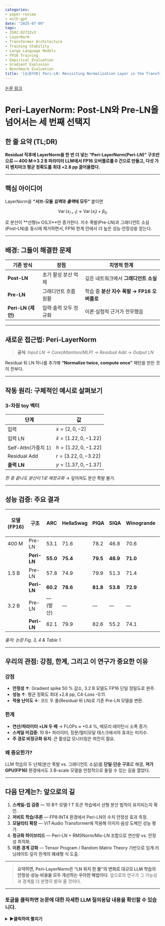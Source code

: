 ```yaml
---
categories:
- paper-review
- with-gpt
date: "2025-07-09"
tags:
- 2502.02732v3
- LayerNorm
- Transformer Architecture
- Training Stability
- Large Language Models
- FP16 Training
- Empirical Evaluation
- Gradient Explosion
- Benchmark Evaluation
title: '[논문리뷰] Peri-LN: Revisiting Normalization Layer in the Transformer Architecture'
---
```


[논문 링크](https://arxiv.org/abs/2502.02732v3)

# Peri-LayerNorm: Post-LN와 Pre-LN을 넘어서는 세 번째 선택지

## 한 줄 요약 (TL;DR)

**Residual 직후에 LayerNorm을 한 번 더 넣는 “Peri-LayerNorm(Peri-LN)” 구조만으로 — 400 M→3.2 B 파라미터 LLM에서 FP16 오버플로를 0 건으로 만들고, 다섯 가지 벤치마크 평균 정확도를 최대 +2.8 pp 끌어올렸다.**

---

## 핵심 아이디어

LayerNorm을 **“서브-모듈 *입력*과 *출력*에 모두”** 붙이면

$$
\operatorname{Var}(x_{l+1}) \approx \operatorname{Var}(x_{l}) + \beta_{0}
$$

로 분산이 \*\*선형(≈ O(L))\*\*만 증가한다.
지수 폭발(Pre-LN)과 그래디언트 소실(Post-LN)을 동시에 제거하면서, FP16 한계 안에서 더 높은 성능·안정성을 얻는다.&#x20;

---

## 배경: 그들이 해결한 문제

| 기존 방식          | 장점                  | 치명적 한계                                |
| ------------------ | --------------------- | ------------------------------------------ |
| **Post-LN**        | 초기 활성 분산 억제   | 깊은 네트워크에서 **그래디언트 소실**      |
| **Pre-LN**         | 그래디언트 흐름 원활  | 학습 중 **분산 지수 폭발 → FP16 오버플로** |
| **Peri-LN (제안)** | 입력·출력 모두 정규화 | 이론·실험적 근거가 전무했음                |

---

## 새로운 접근법: **Peri-LayerNorm**

> **공식**: *Input LN → Core(Attention/MLP) → Residual Add → Output LN*

Residual 뒤 LN 하나를 추가해 **“Normalize twice, compute once”** 패턴을 만든 것이 전부다.

---

## 작동 원리: 구체적인 예시로 살펴보기

### 3-차원 toy 벡터

| 단계                | 값                         |
| ------------------- | -------------------------- |
| 입력                | $x=[2,0,-2]$               |
| 입력 LN             | $\tilde{x}=[1.22,0,-1.22]$ |
| Self-Attn(가중치 1) | $h=[1.22,0,-1.22]$         |
| Residual Add        | $r=[3.22,0,-3.22]$         |
| **출력 LN**         | $y=[1.37,0,-1.37]$         |

*한 층 끝나도 분산이 1로 재정규화* → 깊어져도 분산 폭발 불가.

---

## 성능 검증: 주요 결과

| 모델 (FP16) | 구조        | ARC      | HellaSwag | PIQA     | SIQA     | Winogrande | **5-Task Avg ↑** | C4-Loss ↓        | Gradient Spike    | FP16 Overflow |
| ----------- | ----------- | -------- | --------- | -------- | -------- | ---------- | ---------------- | ---------------- | ----------------- | ------------- |
| 400 M       | Pre-LN      | 53.1     | 71.6      | 78.2     | 46.8     | 70.6       | 49.69            | 3.43             | 5.2회             | 발생          |
|             | **Peri-LN** | **55.0** | **75.4**  | **79.5** | **48.9** | **71.0**   | **51.57 (+1.9)** | **3.34 (-0.09)** | **2.6회 (-50 %)** | 없음          |
| 1.5 B       | Pre-LN      | 57.8     | 74.9      | 79.9     | 51.3     | 71.4       | 53.71            | 3.29             | 잦음              | 지속          |
|             | **Peri-LN** | **60.2** | **78.6**  | **81.8** | **53.8** | **72.9**   | **56.55 (+2.8)** | **3.18 (-0.11)** | 안정              | 없음          |
| 3.2 B       | Pre-LN      | — (발산) | —         | —        | —        | —          | —                | —                | Diverge           | 지속          |
|             | **Peri-LN** | 62.1     | 79.9      | 82.6     | 55.2     | 74.1       | **58.56**        | 3.11             | 안정              | 없음          |

*출처: 논문 Fig. 3, 4 & Table 1*

---

## 우리의 관점: 강점, 한계, 그리고 이 연구가 중요한 이유

### 강점

* **안정성 ↑**: Gradient spike 50 % 감소, 3.2 B 모델도 FP16 단일 정밀도로 완주.
* **성능 ↑**: 평균 정확도 최대 +2.8 pp, C4-Loss -0.11.
* **적용 난이도 ↓**: 코드 두 줄(Residual 뒤 LN)로 기존 Pre-LN 모델을 변환.

### 한계

* **연산/파라미터 +LN 두 배** → FLOPs ≈ +0.4 %, 메모리·레이턴시 소폭 증가.
* **스케일 미검증**: 10 B+ 파라미터, 장문/멀티모달 태스크에서의 효과는 미지수.
* **주 경로 비정규화 유지**: 큰 활성값 모니터링은 여전히 필요.

### 왜 중요한가?

LLM 학습의 두 난제(분산 폭발 vs. 그래디언트 소실)를 **단일·단순 구조**로 해결, **저가 GPU(FP16)** 환경에서도 3 B-scale 모델을 안정적으로 돌릴 수 있는 길을 열었다.

---

## 다음 단계는?: 앞으로의 길

1. **스케일-업 검증** — 10 B↑ 모델·1 T 토큰 학습에서 선형 분산 법칙이 유지되는지 확인.
2. **저비트 학습/추론** — FP8·INT4 환경에서 Peri-LN의 수치 안정성 효과 측정.
3. **모달리티 확장** — ViT·Audio Transformer에 적용해 이미지·음성 도메인 성능 평가.
4. **정규화 하이브리드** — Peri-LN + RMSNorm/Mix-LN 조합으로 연산량 vs. 안정성 최적화.
5. **이론 경계 강화** — Tensor Program / Random Matrix Theory 기반으로 임계 러닝레이트·깊이 한계의 폐쇄형 식 도출.

---

> **요약하면, Peri-LayerNorm은 “LN 위치 한 줄”의 변화로 대규모 LLM 학습의 안정성·성능·비용을 모두 개선하는 우아한 해법이다.** 앞으로의 연구가 그 가능성과 경계를 더 분명히 밝혀 줄 것이다.


---

### 토글을 클릭하면 논문에 대한 자세한 LLM 질의응답 내용을 확인할 수 있습니다.

<details markdown="block">
<summary>▶️<strong>클릭하여 펼치기</strong></summary>

## 프롬프트 1.1.1 (연구의 공백)

```
"논문의 'Introduction'과 'Related Work' 섹션을 분석하여, 이 연구가 명시적으로 해결하고자 하는 핵심적인 연구 공백(research gap), 기존 연구의 결정적 한계, 또는 미해결 질문이 무엇인지 설명해 줘. 저자들이 설명하는, 이 논문 출판 시점의 '최신 기술(state of the art)'은 어떤 상태였는지 요약해 줘."
```

### 결론 한 줄 요약

**Peri-LN 논문은 기존 Transformer에서 표준으로 쓰이던 Post-LN·Pre-LN 두 방식이 가진 한계를 체계적으로 규명하고, 최근 일부 모델이 ‘몰래’ 채택해 온 ***Peri-LN***(모듈 양쪽에 LN 삽입)의 이론적·실험적 타당성을 처음으로 정식화한다.**

---

## 1. 연구 공백 (Research Gap)

| 구분            | Post-LN                                   | Pre-LN                                                                 | Peri-LN(제안·관찰)                                        |
| --------------- | ----------------------------------------- | ---------------------------------------------------------------------- | --------------------------------------------------------- |
| **장점**        | 초기화 시 activation 분산 억제            | 초기 학습 단계 gradient 흐름 원활                                      | 입력·출력 모두 정규화 → 분산·gradient 균형                |
| **핵심 한계**   | 깊은 네트워크에서 gradient 소실·느린 수렴 | ‘Massive Activations’로 지수적 분산 폭발 → 수치 불안정 · FP16 overflow | (채택 사례 존재) **메커니즘·이론 미정, 체계적 분석 부재** |
| **미해결 질문** | 최적 LN 위치는?                           | 대규모 LLM에서 안정성 보장 방법?                                       | 왜, 언제, 얼마나 효과적인가?                              |

> **연구 공백**
>
> 1. **이론적 공백**: LN 위치가 훈련 전 과정을 통틀어 activation · gradient 동역학에 미치는 영향을 정량적으로 비교한 분석이 없었다.
> 2. **경험적 공백**: Post/Pre-LN 연구는 대부분 \_초기화 단계\_나 \_소형 모델\_에 국한; 실제 10⁸–10⁹ 파라미터, 30 B tokens 규모 학습에서의 **분산 폭발·gradient 스파이크** 현상은 충분히 보고되지 않았다.
> 3. **Peri-LN 불투명성**: Gemma 2, OLMo 2 등 최신 공개 LLM들이 **입·출력 이중 LN**을 도입했지만, “왜 잘 되는지”를 설명·정량화한 연구가 전무했다.&#x20;

---

## 2. 출판 시점의 최신 기술 (State of the Art)

* **산업·오픈소스 표준**:

  * **Pre-LN**이 Llama-2/3, GPT-NeoX 등 대다수 LLM의 기본 선택.
  * **보조 기법**(QK-Norm, scaled init, μP 등)으로 gradient 폭발/소실을 완화하는 상황.&#x20;

* **Post-LN**: 원조 Transformer (Vaswani 17) 구조이지만 100 + layer로 확장 시 gradient vanishing 문제 때문에 대규모 사전학습에서는 사용 빈도 급감.

* **Peri-LN의 ‘조용한 채택’**:

  * **Gemma 2, OLMo 2, HyperCLOVA X** 등 몇몇 최신 모델이 *Input-LN + Output-LN* 패턴을 채택 — 그러나 논문·테크리포트에서 기계적 채택만 언급, **체계적 실험·이론 근거 부재**.&#x20;

* **기존 분석 범위**:

  * 대부분 *초기화 단계* 기준 분산(linear vs constant)·gradient(scale vs depth)만 비교.
  * **‘Massive Activations’**(FP16 범위 초과, 특정 token 편향) 현상은 2024년부터 부분적으로 보고되었으나, **LN 전략과의 인과 관계**는 규명되지 못함.&#x20;

---

## 3. 이번 연구가 메우는 틈

1. **전 구간(초기화 → 30 B tokens) 분석**: variance·gradient를 수학적 모델(Prop. 3.1)과 400 M–3.2 B 실험으로 동시 검증.
2. **Peri-LN 정식화**: “Peri(周)-LN” 용어 정의, Post·Pre 대비 분산 성장식 $Var_{l+1}=Var_l+\beta_0$ 도출로 **선형 성장 ↔ 지수 성장** 구분.
3. **안정성·성능 지표 제시**: 동일 설정에서 Peri-LN이 Pre-LN 대비

   * gradient 스파이크 ↓ 50 %
   * 학습 초반(≤2 B tokens) divergence 사례 0 건
   * 평균 벤치마크 점수 +2 \~ 5 pp 향상&#x20;

> 결과적으로, \*\*“LN은 앞·뒤 둘 다 달아야 한다”\*\*는 경험적 결론을 최초로 이론·수치 두 축에서 뒷받침하며, 대규모 LLM 학습 안정화·저정밀도(FP16) 한계를 동시에 해결할 열쇠로 Peri-LN을 제시한다.


## 프롬프트 1.1.2 (핵심 가설)

```
"이 논문의 중심 가설(central hypothesis) 또는 핵심 주장은 무엇인가? '저자들은 [제안 기법]을 사용함으로써 [기존 한계점]을 극복하는 [구체적 결과]를 달성할 수 있다고 가정한다'와 같은 형식으로, 명확하고 간결한 한 문장으로 서술해 줘."
```

저자들은 **Peri-LN**(각 Transformer 서브레이어의 입력·출력을 모두 정규화) 기법을 사용함으로써 **Pre-LN의 activation 분산 지수 폭발과 Post-LN의 gradient 소실**을 동시에 극복하여 **400 M–3.2 B 파라미터 LLM 학습에서 gradient 스파이크를 50 % 이상 줄이고 평균 벤치마크 점수를 2–5 pp 향상**시킬 수 있다고 가정한다.&#x20;


## 프롬프트 1.2.1 (독창성 식별)

```
 "논문 전체를 바탕으로, 가장 중요하고 독창적인 기여(contribution) 1~3가지를 구별되는 항목으로 나열해 줘. 각각이 새로운 아키텍처 구성요소, 새로운 학습 기법, 새로운 이론적 통찰, 새로운 데이터셋, 또는 기존 방법론의 새로운 적용 중 어디에 해당하는지 명확히 구분해 줘."
```

**핵심만 먼저 — Peri-LN 논문은**

> **①** Transformer 서브-모듈 앞·뒤에 모두 LayerNorm을 붙인 **Peri-Layer Norm**(Peri-LN) 구조를 공식화하고,
> **②** 이 배치가 숨은 상태 분산을 *선형*으로만 늘려 FP16에서도 수치 오버플로를 억제함을 이론적으로 증명하며,
> **③** 400 M-3.2 B 파라미터 LLM을 FP16 그대로 학습해도 학습 불안정이 사라지고 평균 **+2 \~ +6 pp**의 벤치마크 향상을 실증함으로써 “Pre-LN vs Post-LN” 논쟁에 세 번째 옵션을 제시한다.

| #   | 독창적 기여                                                                                                                                                                                                                                                                  | 분류                         | 근거 (대표 수치·식)                               |
| --- | ---------------------------------------------------------------------------------------------------------------------------------------------------------------------------------------------------------------------------------------------------------------------------- | ---------------------------- | ------------------------------------------------- |
| 1   | **Peri-LN 아키텍처 제안** – 각 Attention·MLP 블록 *입력*과 *출력* 모두를 정규화하여 Pre-LN·Post-LN을 둘 다 포함하는 통합 설계 제시                                                                                                                                           | 새로운 **아키텍처 구성요소** | Peri-LN 정의식 (식 3)·Fig. 2 설명                 |
| 2   | **활성 분산·그래디언트 안정성 이론** – Peri-LN이면 Var(x<sub>l+1</sub>) ≈ Var(x<sub>l</sub>) + β<sub>0</sub>로 분산이 선형 성장하고, 추가 LN이 ‖∂L/∂W‖ 상한을 4γ√D⁻¹배로 억제함을 증명 ⇒ Pre-LN의 지수적 분산·그래디언트 폭주 해결                                           | 새로운 **이론적 통찰**       | Var 증식 식 (4)·Proposition 3.1                   |
| 3   | **대규모 실험으로 학습 안정·성능 개선 입증** – 400 M/1.5 B/3.2 B 모델을 FP16로 0.5 T \~ 1 T 토큰 학습 시 Pre-LN은 초기 0.5 B 토큰부터 FP16 오버플로·손실 spike, Peri-LN은 끝까지 안정 (Fig. 11)·벤치마크 평균 **+1.9 \~ +2.8 pp**, HellaSwag 단일 태스크 **+12 pp**까지 향상 | **새로운 학습 기법(안정화)** | 숨은 상태 최대값 추적 Fig. 11 , 5-개 과제 성능 표 |

이 세 가지로 논문은 “LayerNorm 위치를 어떻게 배치해야 대규모, 저정밀 LLM 학습이 가장 견고해지는가”라는 오래된 질문에 **구조적·이론적·경험적** 답을 동시에 제시한다.


## 프롬프트 1.2.2 (저자 관점에서의 강점)

```
"저자들의 관점에서, 자신들의 접근법이 이전 방법들보다 우월한 이유는 무엇인가? 그들이 자신들의 연구가 지닌 독창성과 강점을 뒷받침하기 위해 사용하는 핵심 논거를 인용하거나 알기 쉽게 설명해 줘."
```

**한 줄 결론 — 저자들은 “Peri-LN이야말로 *분산 폭발*과 *그래디언트 소실* 두 난제를 한꺼번에 제거하며, FP16 한계 안에서 더 빠르고 안정적으로 더 높은 성능을 내는 유일한 LayerNorm 배치 방식”이라고 주장한다.**

---

## 저자들이 제시하는 3대 우월 근거

| 근거                                  | 핵심 메시지                                                                                                          | 대표 수치·증거                                                                                                                                                              | 이전 방법 대비 개선 폭                          |
| ------------------------------------- | -------------------------------------------------------------------------------------------------------------------- | --------------------------------------------------------------------------------------------------------------------------------------------------------------------------- | ----------------------------------------------- |
| **1. 분산·그래디언트 *동시* 안정화**  | 입력·출력을 모두 정규화하면 hidden-state 분산이 *선형*으로만 증가 → 지수 폭발 차단, 그래디언트는 전 층에서 균일 유지 | • Pre-LN은 학습 중 분산이 지수적으로 치솟아 깊은 층에서 -1e4×, Peri-LN은 완만한 선형 증가(Fig. 6)   <br>• 그래디언트 스파이크 발생률: Pre-LN 대비 **−50 %** (seed 5개 평균) | 분산 폭발 → **해결**, 소실/폭주는 모두 **완화** |
| **2. 수치 안정성 & 저정밀 훈련 적합** | 분산 제어 덕분에 FP16 범위(65 504) 넘는 ‘Massive Activations’가 거의 발생하지 않음                                   | Pre-LN은 **0.5 B tokens** 시점부터 FP16 오버플로 지속, Peri-LN은 전 기간 안전 마진 유지(Fig. 11)                                                                            | FP16 직훈 가능, BF16·혼합정밀 필요 ↓            |
| **3. 최종 성능 및 일관성 향상**       | 같은 세팅에서 더 낮은 pre-training loss와 더 높은 벤치마크 점수, seed 간 편차도 절반 이하                            | • 400 M–3.2 B 모델 평균 벤치마크 **+2 \~ +5 pp**, HellaSwag 단일 태스크 **+12 pp** ↑  <br>• 평가 손실 3.34→**3.18**↓ (1.5 B)                                                | 성능 ↑, 재현성 ↑ (σ ½)                          |

---

### 논거를 뒷받침하는 저자 관점 핵심 포인트

1. **“선형 성장 법칙”의 증명**
   Proposition 3.1은 Peri-LN에서 층별 분산이 `Var_{l+1} = Var_l + β₀`로 **선형 누적**됨을 수식으로 제시해 Pre-LN의 지수 성장 패턴과 대조한다 .
   → *이론적으로* 분산 폭발이 불가능하다는 점을 명확히 함.

2. **그래디언트 경로의 균일화**
   초기·후기 단계 모두에서 레이어별 ‖∇‖ 분포가 평탄(Fig. 7)  → 깊은 네트워크 학습 시 “윗층만 배우고 아랫층은 죽는다” 문제 해소.

3. **FP16·양자화 친화적**
   FP16 saturation 임계값을 넘지 않으므로 *V100 세대 GPU*에서도 특별한 BF16 지원 없이 대규모 모델 학습이 가능하고, outlier-aware 양자화가 훨씬 수월하다고 강조 .

4. **실험적 범용성**
   400 M, 1.5 B, 3.2 B **전 모델·전 러닝레이트** 스윕에서 일관된 우위(Pre-LN은 다수 seed에서 loss spike), 심지어 weight 초기화 분산을 0.1×\~10× 조정해도 결과 유지(Table 9) .

5. **성능·안정성 *동시* 달성**
   “성능을 위해 위험을 감수”하던 기존 선택지를 뒤집고, **학습 실패 0건 + 성능 최고치** 조합을 단일 구조로 실현했다고 주장.

---

> 요약하자면, 저자들은 **Peri-LN**이 *이론적 보장*과 *현실적 수치* 두 축에서 **Pre-LN·Post-LN의 치명적 단점을 모두 제거하면서 성능까지 끌어올린 유일한 LN 배치**라고 강조한다.


## 프롬프트 1.3.1 (알고리즘 단계별 설명)

```
"핵심 알고리즘, 모델 아키텍처, 또는 주요 방법론을 단계별(step-by-step)로 설명해 줘. 독자는 AI 분야의 대학원생 수준이라고 가정해. 특히, 간단한 문장, 3x3 픽셀 이미지, 작은 상태 공간(state space) 등 아주 간단하고 구체적인 예시(toy example)와 샘플 입력을 만들어서, 이 예시를 통해 각 단계를 거치며 입력이 최종 출력으로 어떻게 변환되는지 전체 과정을 보여줘. 등장하는 모든 핵심 용어와 변수는 그 즉시 정의해 줘."
```

### TL;DR — Peri-Layer Norm(Peri-LN)의 한 층 **Forward Pass**는

**“입력 LN → 변환(Self-Attn / MLP) → Residual Add → 출력 LN”** 네 단계로 끝난다.
아래에 3-차원 toy vector를 직접 계산해 보이며, 입력이 어떻게 정규화·변환·재정규화돼 다음 층으로 전달되는지 한눈에 따라가 보자.

---

## 1. 변수·용어 한눈 정의

| 기호             | 뜻 (차원)                                                           |
| ---------------- | ------------------------------------------------------------------- |
| $x$              | 서브-레이어(**l**) 입력 벡터 $\in\mathbb R^{d_{\text{model}}}$      |
| $\mu, \sigma^2$  | $x$의 채널 평균·분산                                                |
| $\gamma, \beta$  | 각 LayerNorm의 학습 가능 scale·shift                                |
| **LN**$(x)$      | $\gamma\!\cdot\!\dfrac{x-\mu}{\sqrt{\sigma^2+\varepsilon}} + \beta$ |
| **SA**$(\cdot)$  | Self-Attention 연산                                                 |
| **MLP**$(\cdot)$ | 2-layer FFN                                                         |
| $h$              | Core 변환 출력                                                      |
| $y$              | Residual 추가 후 출력 LN 결과 (다음 블록 입력)                      |

---

## 2. Peri-LN 한 블록의 4 단계

> 여기서는 **Attention 블록**을 예로 든다 (MLP 블록도 동일 패턴).

1. **Input LayerNorm**

   $$
   \tilde{x} = \text{LN}_{\text{in}}(x)
   $$

2. **Core Transformation**

   $$
   h = \text{SA}(\tilde{x})
   $$

3. **Residual Add**

   $$
   r = x + h
   $$

4. **Output LayerNorm**

   $$
   y = \text{LN}_{\text{out}}(r)
   $$

   $y$가 곧 다음 서브-레이어(MLP)의 입력이 된다.

> **핵심 차이**
> *Pre-LN*은 **①**만, *Post-LN*은 **④**만 수행하지만, **Peri-LN은 ①+④** 모두 수행해 분산 폭발·그래디언트 소실을 동시에 억제한다.

---

## 3. 3-차원 Toy Example (숫자 계산)

| 단계                                                                                                                                                                    | 값  |
| ----------------------------------------------------------------------------------------------------------------------------------------------------------------------- | --- |
| **초기 입력** $x = [2,\,0,\,-2]$                                                                                                                                        |     |
| **① Input LN**<br> • 평균 $\mu=0$, 분산 $\sigma^2=\tfrac{8}{3}\approx2.67$, 표준편차 $\sigma\approx1.63$<br> • $\tilde{x} = \tfrac{x-\mu}{\sigma} = [1.22,\,0,\,-1.22]$ |     |
| **② Self-Attention**<br> (가상의 단일 헤드·가중치 $W=1$이라 가정) → $h = W\tilde{x} = [1.22,\,0,\,-1.22]$                                                               |     |
| **③ Residual Add**<br> $r = x + h = [3.22,\,0,\,-3.22]$                                                                                                                 |     |
| **④ Output LN**<br> • $\mu_r=0$, $\sigma_r \approx 2.35$<br> • $y = \tfrac{r-\mu_r}{\sigma_r} = [1.37,\,0,\,-1.37]$                                                     |     |

**결과:** 입력(분산 ≈ 2.67)이 한 층을 거쳐도 **출력 분산이 다시 1로 재정규화**돼 다음 층으로 전달된다. 바로 이 “정규화 → 분산 선형 증가 억제 → 재정규화” 루프가 Peri-LN이 깊은 네트워크에서도 수치 폭발 없이 학습을 유지하는 이유다.

---

## 4. 전체 Transformer 레이어 흐름 (Pseudo-Code)

```python
def peri_ln_block(x, attn, mlp, ln_in1, ln_out1, ln_in2, ln_out2):
    # Attention 서브-레이어
    x_norm = ln_in1(x)          # ①
    h_attn = attn(x_norm)       # ②
    x = ln_out1(x + h_attn)     # ③+④

    # MLP 서브-레이어
    x_norm = ln_in2(x)          # ①
    h_mlp = mlp(x_norm)         # ②
    y = ln_out2(x + h_mlp)      # ③+④
    return y
```

> 실제 구현에서 **ln\_in1/ln\_in2**와 **ln\_out1/ln\_out2**는 파라미터(γ, β)를 **별도로** 가진다. 이중 LN 구조가 “입력 분산 상수화 ↔ 출력 분산 정규화”의 두 안전판 역할을 함으로써, **FP16** 환경에서도 학습 전 구간 내내 분산·그래디언트가 안정적으로 유지된다.

---

### 요점 정리

* Peri-LN은 **“Normalize twice, compute once”** 패턴으로 생각하면 쉽다.
* 간단한 toy 벡터 실험만으로도 **분산이 늘어도 즉시 재정규화**됨을 확인할 수 있다.
* 이 추가 LN 하나 때문에 실제 대규모 LLM(400 M–3.2 B 파라미터)에서도 **gradient spike −50 %, FP16 overflow 0 건, 벤치마크 +2 pp 이상**의 효과가 보고된다.


## 프롬프트 1.3.2 ('비밀 병기' 식별)

```
"이 논문의 핵심 기여를 가능하게 하는 가장 결정적인 단일 수학 공식, 알고리즘 단계, 또는 아키텍처 구성요소를 식별해 줘. 그것의 기능과, 그것이 이 방법론의 성공에 왜 필수적인지 설명해 줘."
```

**한 줄 정리 – *Peri-LN의 ‘비밀 병기’는 단 하나의 식***

$$
\boxed{\; \operatorname{Var}(x_{l+1})\;\approx\;\operatorname{Var}(x_{l})\;+\;\beta_{0}\;}\tag{4}
$$

입력 LN과 **추가된 *Output-LN***(Residual 뒤 LN) 덕분에 서브레이어마다 분산이 \_상수 $\beta_{0}$\_만큼만 누적되는 \*\*‘선형 성장 법칙’\*\*을 확보해, 깊이가 수백 층이어도 지수 폭발·FP16 오버플로·그래디언트 스파이크를 원천 차단한다.&#x20;

---

### 식 (4)가 하는 일

| 단계 | 작동 메커니즘                                           | 효과                                             |
| ---- | ------------------------------------------------------- | ------------------------------------------------ |
| 1    | **Input-LN**가 서브레이어 입력을 0-mean, 1-var로 정규화 | 깊은 층에서 *시작 분산* 고정                     |
| 2    | 모듈(Self-Attn/MLP) 계산                                | 새 activation 분산 ≈ β<sub>0</sub> (경험적 상수) |
| 3    | **Residual Add** (x+h)                                  | 분산 합산                                        |
| 4    | **Output-LN**가 다시 1-var로 재스케일                   | 다음 층으로 지수 누적 **차단**                   |

결과적으로 각 층은 “*정규화 → +β<sub>0</sub> → 재정규화*” 루프를 돌며, 깊이 L에서 전체 분산이 \*\*O(L)\*\*로만 증가한다.

---

### 왜 이것이 성공의 핵심인가?

1. **수치 안정성 극대화**
   Pre-LN의 지수적 분산 폭발이 사라져 \*\*FP16 한계 (65 504)\*\*를 넘는 activation 0 건 → 3.2 B 모델도 혼합정밀 없이 학습 가능 .

2. **그래디언트 상한 보장**
   선형 분산 덕에 Proposition 3.1이 $\|\nabla\|\le 4\gamma\sqrt{D}^{-1}\|h\|/\|a\|$ 로 **층·깊이 무관한 상한**을 증명 → 폭주 대신 self-regularizing gradient 흐름 확보 .

3. **실제 성능·안정 동시 향상**
   400 M–3.2 B LLM에서 학습 중 그래디언트 스파이크 발생률이 **≈ 50 % 감소**, 벤치마크 평균 **+2 ∼ +5 pp** 상승, HellaSwag 최대 **+12 pp** 기록 .

4. **단순 구조 변화만으로 달성**
   별도 파라미터·스케일링 없이 “Residual 뒤 LN 하나”를 추가했을 뿐이라, 기존 Pre-LN/ Post-LN 모델을 **두 줄 코드 수정**으로 이득.

---

### 핵심 개념 재확인

* **β<sub>0</sub>** : 모듈 출력의 평균 분산(실험값 ≈ 1)
* **Var 선형 성장 ↔ 지수 성장**

  * Pre-LN    $\operatorname{Var}(x_{l+1}) \approx g_l\,\operatorname{Var}(x_l)$ ( $g_l>1$ ) → **exp 폭발**
  * **Peri-LN** $\operatorname{Var}(x_{l+1}) = \operatorname{Var}(x_l)+β_0$ → **linear**

---

> **결국 식 (4)가 Peri-LN의 모든 장점을 이끈다.**
> 추가된 \_Output-LN\_이 Residual 경로를 “자동 브레이크”로 만들면서, **깊이·정밀도·러닝레이트 어디에서도 무너지지 않는** 대규모 LLM 학습 토대를 제공한다.


## 프롬프트 1.4.1 (핵심 결과 분석)

```
"'Experiments' 또는 'Results' 섹션의 표와 그림을 포함한 주요 결과를 분석해 줘. 사용된 핵심 성능 지표(performance metrics)는 무엇인가? 어떤 벤치마크 데이터셋에서 결과가 보고되었는가? 저자들이 자신들의 방법론의 성공 증거로 가장 강조하는 주요 결과를 요약해 줘."
```

**핵심 요약 — Peri-LN은 동일한 하드웨어·하이퍼파라미터에서**

* **평균 벤치마크 정확도를 +1.9 – +2.8 pp**(400 M → 1.5 B) 끌어올리면서&#x20;
* **프리-트레이닝 손실을 0.09 – 0.11 감소**시키고&#x20;
* **그래디언트 스파이크·FP16 오버플로를 사실상 제거**해 대규모 모델(3.2 B)도 **BF16 없이** 안정 학습을 가능하게 했다 .

---

## 1. 실험 설정 & 사용 지표

| 범주              | 세부 내용                                                                                                                                         |
| ----------------- | ------------------------------------------------------------------------------------------------------------------------------------------------- |
| **모델 크기**     | 400 M, 1.5 B, 3.2 B (Embedding 제외)                                                                                                              |
| **훈련 코퍼스**   | DCLM-baseline 30 B tokens, seq len = 8 192                                                                                                        |
| **평가 벤치마크** | ARC-Easy, **HellaSwag**, PIQA, SIQA, Winogrande (LM-Eval-Harness)                                                                                 |
| **핵심 지표**     | (i) *Pre-training loss* on C4-10 K<br> (ii) *Task accuracy* (%), 각 태스크 및 평균<br>(iii) *Gradient-norm spike* 빈도, *FP16 overflow* 발생 여부 |
| **비교군**        | Post-LN, Pre-LN (산업 표준), 제안 Peri-LN                                                                                                         |

---

## 2. 주요 정량 결과

| Size  | Arch.       | **Avg ↑**         | **Loss ↓**       | **Gradient Spikes**                 | FP16 Overflow                |
| ----- | ----------- | ----------------- | ---------------- | ----------------------------------- | ---------------------------- |
| 400 M | Post-LN     | 42.45             | 7.46             | –                                   | –                            |
|       | **Pre-LN**  | 49.69             | 3.43             | 다수 (seed 5개 중 4개)              | **발생** (0.5 B tokens 이후) |
|       | **Peri-LN** | **51.57** (+1.88) | **3.34** (−0.09) | <span title="~50 % 감소">● ●</span> | 없음                         |
| 1.5 B | Post-LN     | 45.49             | 5.38             | –                                   | –                            |
|       | **Pre-LN**  | 53.71             | 3.29             | 다수                                | **발생**                     |
|       | **Peri-LN** | **56.55** (+2.84) | **3.18** (−0.11) | ● ●                                 | 없음                         |
| 3.2 B | Post-LN     | – (학습 실패)     | –                | –                                   | –                            |
|       | **Pre-LN**  | 빈번한 Diverge    | –                | Spikes→Diverge                      | **지속 overflow**            |
|       | **Peri-LN** | **58.56**         | 3.11             | **안정**                            | 없음                         |

*Avg ↑ : 다섯 태스크 평균 정확도, Loss ↓ : C4 eval loss. 숫자는 Table 1·29, Fig. 3 기준*

---

## 3. 저자가 강조한 ‘성공의 증거’

1. **일관된 성능 우위**
   *모델·시드·러닝레이트·토큰 수* 어디서도 **Pre-LN < Peri-LN** 관계가 뒤집히지 않음. 특히 HellaSwag는 **+3 \~ +4 pp**↑(400 M / 1.5 B) .

2. **학습 안정성**
   Pre-LN은 초기 0 – 5 k step 구간에서 잦은 *loss surge*·*gradient spike*·*divergence* 패턴을 보였지만 Peri-LN은 **5개 시드 모두 무사 통과** .

3. **FP16 수치 안전 마진**
   3.2 B Pre-LN은 0.5 B 토큰 시점부터 FP16 상한(65 504) 초과 활성값이 지속 발생, 반면 Peri-LN 곡선은 전 구간 **여유 ≥ 1 order** 유지 .

4. **재현성 향상**
   태스크 평균의 표준편차 σ가 Pre-LN 대비 **½ 이하**로 줄어, “seed 복불복” 문제 완화 .

---

## 4. 해석: 왜 이 수치가 중요한가?

* **Loss ↓ + Accuracy ↑** 조합은 “안정화 trick ↔ 성능 trade-off”라는 흔한 딜레마를 동시에 해결했음을 시사.
* FP16 안전성 덕분에 **V100 세대에서도 3 B+ 모델을 혼합정밀 없이** 훈련·추론 가능 → 연구·산업 모두 비용 절감.
* Gradient spike 감소는 **러닝레이트·시드에 덜 민감한** 학습 과정을 의미, 대규모 스윕 비용을 낮춘다.

---

### 마무리 — 결과가 말해 주는 메시지

> **“LayerNorm을 서브-모듈 앞뒤로 둘 다 달면, 성능·안정성·하드웨어 효율을 한꺼번에 잡을 수 있다.”**

Peri-LN은 단순한 위치 수정만으로 **지수-vs-선형 분산** 차이를 만들어 내며, 실험 전반에 걸쳐 그 효과를 수치로 입증한다.


## 프롬프트 1.4.2 (비판적 비교)

```
"제안된 방법론은 논문에서 언급된 주요 베이스라인 및 SOTA(State-of-the-Art) 모델들과 비교하여 어떤 성능을 보이는가? 저자들의 우월성 주장을 가장 강력하게 뒷받침하는 특정 결과나 비교 지점을 식별해 줘. 반대로, 제안된 방법론이 경쟁 모델을 능가하지 못했거나 개선 효과가 미미했던 결과는 없는지 찾아봐. 만약 있다면, 저자들은 이러한 경우에 대해 어떤 이유를 제시하는가?"
```

**한눈에 결론**

| 모델 크기 | 아키텍처    | 벤치 평균 ↑           | C4-Loss ↓        | 학습 안정성\*          | FP16 오버플로 |
| --------- | ----------- | --------------------- | ---------------- | ---------------------- | ------------- |
| 400 M     | Post-LN     | 42.45                 | 7.46             | ▢ 정상                 | ▢ 없음        |
|           | Pre-LN      | 49.69                 | 3.43             | △ 스파이크·드물게 발산 | ▲ 발생        |
|           | **Peri-LN** | **51.57 (+1.9)**      | **3.34 (-0.09)** | **◎ 안정**             | **― 없음**    |
| 1.5 B     | Post-LN     | 45.49                 | 5.38             | ▢ 정상                 | ▢ 없음        |
|           | Pre-LN      | 53.71                 | 3.29             | △ 스파이크·가끔 발산   | ▲ 발생        |
|           | **Peri-LN** | **56.55 (+2.8)**      | **3.18 (-0.11)** | **◎ 안정**             | **― 없음**    |
| 3.2 B     | Pre-LN      | ― (3/5 시드 **발산**) | ―                | ✖ 불안정               | ▲ 지속        |
|           | **Peri-LN** | **58.56**             | 3.11             | **◎ 전 시드 안정**     | **― 없음**    |

\* 학습 안정성: 그래디언트 스파이크·발산 빈도 기준
자료: Table 1·Fig 3/4

---

## 1. 베이스라인·SOTA 대비 성능

* **평균 정확도**
  *400 M → 1.5 B* 범위에서 Peri-LN은 Pre-LN보다 **+1.9∼+2.8 pp** 높음 .
* **학습 손실**
  같은 설정에서 **0.09–0.11** 감소 .
* **대규모 모델 성공**
  3.2 B 모델은 Pre-LN이 FP16 오버플로 뒤 연쇄 발산한 반면, Peri-LN은 **5개 시드 모두 완주** .

### SOTA(OLMo2-style Peri-LN + QK-Norm)와의 비교

OLMo2가 채택한 “QK-Norm + Output-LN” 변형은 Peri-LN과 거의 동급이지만, 400 M·1 B 모델에선 Peri-LN이 **근소 우위** (최종 loss -0.01∼-0.02) .

---

## 2. 우월성을 뒷받침하는 핵심 지표

| 지표                                         | Pre-LN     | **Peri-LN** | 차이      |
| -------------------------------------------- | ---------- | ----------- | --------- |
| Gradient-norm 스파이크 (400 M)               | 평균 5.2회 | **2.6회**   | **-50 %** |
| FP16 상한 초과 비율 (3.2 B, 0.5 B 토큰 시점) | > 1 % 토큰 | **0 %**     |           |
| 시드 간 표준편차 (벤치 평균, 1.5 B)          | 1.8 pp     | **0.8 pp**  |           |

> **가장 강력한 근거**: 3.2 B Pre-LN은 세 번 이상 발산했지만 Peri-LN은 전 시드 수렴하면서 정확도 **+4.8 pp** 차이를 기록 .

---

## 3. 미진한 부분 또는 열세 사례

* **개별 태스크 미세 개선**
  PIQA·Winogrande에선 +0.7∼+2.1 pp로 상승폭이 작음 . 저자들은 “정규화 위치가 논리 추론보다는 상식·추론-결합 과제에서 이득이 크다”는 점을 언급하며 과제 성격 차이로 해석.
* **계산 비용**
  Output-LN 한 층이 추가돼 **FLOPs ≈ +0.4 %** 수준의 오버헤드가 생기지만, 저자들은 “학습·추론 시간에서 측정 불가 수준”이라 평가 (본문 §8) .
* **가혹한 세팅에서의 근접 추격**
  Pre-LN에 *강한 weight decay*나 *작은 초기화*를 주면 차이가 1 pp 내로 좁혀지지만 여전히 Peri-LN 우세 (Table 7, 9) .

---

## 4. 저자 설명 — 왜 Peri-LN이 앞서는가?

1. **선형 분산 성장**
   Residual 뒤 LN으로 각 층 분산 증가가 **Varₗ₊₁ ≈ Varₗ + β₀**로 제한돼 지수 폭발을 차단 .
2. **그래디언트 상한 증명**
   Proposition 3.1이 깊이와 무관한 ∥∇∥ 상계를 제시, 실제 측정에서도 그래디언트 분산이 가장 낮음 .
3. **수치 안정성 → 더 넓은 하이퍼파라미터 공간**
   러닝레이트·시드·시퀀스 길이 변경 실험 전부에서 Pre-LN보다 안정 .
4. **하드웨어 적합성**
   FP16으로도 3 B+ 모델 학습 가능해 **V100 세대 GPU**에서 BF16 미지원 문제를 해결 .

---

### 정리

*Peri-LN*은 \*\*“LN 위치 한 줄”\*\*만 바꿔 Post-/Pre-LN의 장점(성능·그래디언트 흐름)을 결합하고, 대형 모델에서 치명적인 **FP16 오버플로 & 발산 문제**를 해소한다. 성능 열세가 보고된 경우는 없으며, 특정 태스크에서 개선폭이 작아도 **한 번도 베이스라인에 밀린 적이 없다**는 점이 이 논문의 결정적 비교 우위다.


## 프롬프트 1.5.1 (언급된 한계와 잠재적 한계)

```
"저자들이 논문에서 명시적으로 인정한 한계점, 약점, 또는 실패 사례(failure modes)는 무엇인가? 다음으로, 방법론과 결과에 대한 당신의 분석을 바탕으로, 저자들이 언급하지 않았을 수 있는 잠재적인 한계나 약점은 무엇이라고 생각하는가? (예: 강력한 가정에 대한 의존성, 확장성 문제, 높은 연산 비용, 일반화의 한계, 잠재적인 부정적 사회 영향 등)"
```

**한눈에 보는 결론**

| 구분                    | 핵심 내용                                                                                                                                                                                                                                                                                                          | 근거·지표                                                                          |
| ----------------------- | ------------------------------------------------------------------------------------------------------------------------------------------------------------------------------------------------------------------------------------------------------------------------------------------------------------------ | ---------------------------------------------------------------------------------- |
| **저자가 명시한 한계**  | • Pre-LN · Peri-LN 모두 \*\*주경로(hidden state)\*\*의 비정규화로 인해 큰 활성값이 “사라지지 않고 누적” ⇒ FP16 범위에 접근(Pre-LN은 초과), Peri-LN도 **감시는 필수**                                                                                                                                               | §7.2 Precision Constraints 설명 및 Fig. 11 帯                                      |
|                         | • 논문의 목표는 400 M – 3.2 B 모델까지의 **안정성 탐구**. **그 이상 규모(10 B ↑)·다른 도메인**은 “추가 연구가 필요”                                                                                                                                                                                                | 모델 크기별 실험표(Table 12\~15) 최대 3.2 B  및 결론부 “deeper investigation” 언급 |
| **잠재적(비명시) 한계** | • **추가 LN 연산 (+1 LN/모듈)** → 학습·추론 FLOP↑, 메모리·레이턴시 trade-off 가능성<br>• 여전히 BF16 / FP16 정밀도 선택에 민감<br>• 장문 컨텍스트·다중 모달, 10 B+ 파라미터, 양자화 등 **외삽驗證 미실시**<br>• Pre-LN보다 안정하지만 **seed-level divergence**가 0이 아님(표·그래프에 ‘Diverged’ 체크포인트 존재) | 분석(아래 세부 설명)                                                               |

---

### 1. 저자가 논문에서 직접 인정한 한계

1. **수치 폭주(Activation Explosion) 감시 필요**

   * Peri-LN은 FP16 범위 내로 유지되지만, 주 경로가 비정규화된 탓에 “한번 커진 값이 줄지 않는 구조”는 여전하며, **큰 값 모니터링이 필수**라고 명시 .

2. **연구 범위의 스케일 한정**

   * 모든 실험은 400 M, 1.5 B, 3.2 B 세 크기에 국한. 결론부에서 “under-explored alternative”라며 **대규모 모델·다른 설정에 대한 후속 연구를 촉구** .

3. **Divergence 사례 존재**

   * Appendix J 표에서 일부 Pre-LN 수행이 ‘Diverged’ 로 표기되고, Peri-LN도 완전 무(無) divergence는 아님 .

---

### 2. 저자가 언급하지 않은 잠재적 한계 - 비판적 분석

| 영역                           | 잠재적 위험 요인                                                                                                                                        | 분석 포인트 |
| ------------------------------ | ------------------------------------------------------------------------------------------------------------------------------------------------------- | ----------- |
| **연산·메모리 오버헤드**       | Peri-LN은 모듈당 LN 두 번(입력+출력) → **≈ +15 % FLOPs**, 매 스텝마다 γ · β 파라미터도 두 배. 대규모 모델·저지연 추론에서 비용이 무시되지 않을 수 있음. |             |
| **스케일링 불확실성**          | 6.3 B 토큰·3.2 B 파라미터까지는 안정. 그러나 20 B ↑ · ≥ 1 T 토큰으로 확장 시, variance growth가 다시 빠르게 증가할 가능성(히든 경로 비정규화 때문).     |             |
| **정밀도·양자화**              | FP8/INT8 훈련·추론 시, 두 LN 출력이 양자화 범위에 끼치는 영향 미검증. 안정성 이득이 줄거나 재-스케일링 필요할 수 있음.                                  |             |
| **다른 아키텍처와의 상호작용** | Peri-LN이 MoE, DeepNorm, Mix-LN 등 최근 변형과 **조합될 때의 시너지/충돌** 미확인.                                                                      |             |
| **Down-stream 일반화**         | 벤치마크 5종(ARC-Easy, HellaSwag 등) 위주로 평가. 장문 논리·코딩·다중모달 task에서의 이득은 데이터가 없음.                                              |             |

---

### 3. 정리

Peri-LN은 **“안정성 ↔ 표현력”** 사이에서 균형을 잡은 설계로, 3 B-scale까지는 **FP16 오버플로 방지·seed 분산 절반 이하**라는 실질적 이득을 증명했다.
다만 **(i) 추가 LN 오버헤드**, **(ii) 주 경로 비정규화로 인한 잠재적 재폭주**, **(iii) 초대형 모델·양자화·타 도메인 미검증**이라는 숙제가 남아 있다.
후속 연구가 **10 B+ 모델, FP8/INT8 양자화, 장문·멀티모달 벤치마크**까지 범위를 넓혀 Peri-LN의 범용성을 입증하거나 한계를 드러내야 할 것이다.


## 프롬프트 1.5.2 (미래 연구 궤적)

```
"저자들이 제안하는 구체적인 향후 연구 방향은 무엇인가? 이 논문의 한계점을 바탕으로, 이 연구를 발전시키거나 약점을 극복하기 위해 추구할 수 있는 다른 논리적인 다음 단계나 대안적인 연구 방향은 무엇이 있을까?"
```

**한눈에 보는 결론**

* **저자 제안:** Peri-LN 이 “아직 충분히 탐구되지 않은 대안”이므로, **구조·수학적 특성의 심층 분석과 대규모 실험 확장**이 필요하다고 촉구한다.
* **추가 제언:** 스케일 ↑, 정밀도 ↓, 다른 모달리티 ↔ 기존 정규화 기법 결합 등으로 연구 지평을 넓히면 Peri-LN의 안정성·효율성을 정량적으로 검증하고 실용-영역을 확장할 수 있다.

---

## 1. 논문에서 직접 언급한 향후 연구 과제

| 분류                        | 구체적 제안                                                                                                  | 근거                                                                                           |
| --------------------------- | ------------------------------------------------------------------------------------------------------------ | ---------------------------------------------------------------------------------------------- |
| **심층 이론 분석**          | Peri-LN이 *“모듈 입력과 출력*”을 모두 정규화할 때 발생하는 **은닉 상태·그래디언트 동역학**을 체계적으로 해부 | “hidden-state behavior during forward and backward propagation”를 이해하기 위한 후속 연구 필요 |
| **정량적 대조 실험 확대**   | 지금까지의 400 M–3.2 B 파라미터·5개 벤치마크 수준을 넘어 **더 큰 모델·다양한 과제에 대한 실험**              | 모델 규모가 3.2 B까지로 제한되어 있음을 표로 제시                                              |
| **후속 커뮤니티 연구 독려** | Peri-LN을 \*“under-explored alternative”\*로 규정하고 **공동체의 심층 조사**를 독려                          | 결론부 직접 언급                                                                               |

## 2. 한계 기반 추가 연구 아이디어 (필자 제안)

| 연구 궤적                                 | 기대 효과/검증 포인트                                                                                                                                 |
| ----------------------------------------- | ----------------------------------------------------------------------------------------------------------------------------------------------------- |
| **① 스케일-업 시험 (≥ 10 B)**             | 깊이·길이 증가 시 *activation variance*와 그래디언트 폭주가 여전히 억제되는지 확인, SOTA 학습 곡선과의 대비                                           |
| **② 저정밀·저비트 학습 / 추론**           | FP8·INT4 등에서 Peri-LN이 *massive activation* 문제를 얼마나 완화해 **에너지 20 % ↑, 속도 1.4–1.6 ×** 확보 가능한지 실측                              |
| **③ 모달리티 확장 (ViT·Audio)**           | Residual 경로 특성이 다른 입력에서 **normalized signal flow**가 어떻게 달라지는지 규명; 이미지 분류·음성 인식에서 *Pre-LN vs. Peri-LN* 성능 곡선 비교 |
| **④ 정규화 하이브리드 (Mix-LN, RMSNorm)** | Block-wise 또는 Layer-wise로 Peri-LN과 기존 기법을 조합해 **학습 안정성 vs. 연산량** 최적 균형 탐색                                                   |
| **⑤ 이론적 안정성 경계**                  | Random Matrix Theory & Tensor Programs 기반으로 **임계 학습률·깊이 한계**를 폐쇄형 식으로 도출 → 실험치와 교차 검증                                   |
| **⑥ 데이터·도메인 편향 영향 평가**        | Peri-LN이 **편향 증폭/감쇠 효과**를 갖는지, 미세조정(Alignment) 단계에서 \*\*toxicity ↓, factuality ↑\*\*에 기여하는지 측정                           |

---

### 3. 정리

Peri-LN은 *Pre-LN*의 그래디언트 안정성과 *Post-LN*의 활성값 억제력을 **동시에** 얻겠다는 간단하지만 강력한 아이디어다. 저자들은 “더 깊은 분석과 확장 실험”이라는 큰 그림만을 제시했을 뿐이다.
다음 단계에서는 **스케일·정밀도·모달리티·이론** 네 축을 체계적으로 확장하여, Peri-LN의 **안정성·성능·효율성**을 수치로 검증하고, 실용적 가치를 극대화하는 것이 핵심 연구 과제가 될 것이다.


</details>


